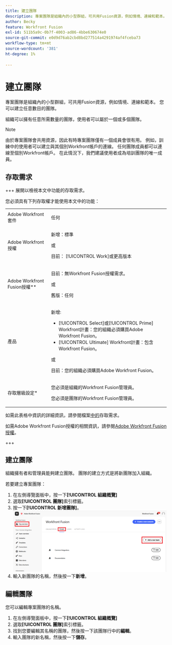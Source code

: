 ```yaml
---
title: 建立團隊
description: 專案團隊是組織內的小型群組，可共用Fusion資源，例如情境、連線和範本。 您可以建立任意數目的團隊。
author: Becky
feature: Workfront Fusion
exl-id: 511b5a9c-0b7f-4003-ad86-4bbe630674e0
source-git-commit: e0d9d76ab2cbd8bd277514a4291974af4fceba73
workflow-type: tm+mt
source-wordcount: '381'
ht-degree: 1%

---
```


# 建立團隊

專案團隊是組織內的小型群組，可共用Fusion資源，例如情境、連線和範本。 您可以建立任意數目的團隊。

組織可以擁有任意所需數量的團隊，使用者可以屬於一個或多個團隊。

>[!NOTE]
>
>由於專案團隊會共用資源，因此有時專案團隊僅有一個成員會很有用。 例如，訓練中的使用者可以建立與其個別Workfront帳戶的連線。 任何團隊成員都可以連線至個別Workfront帳戶。 在此情況下，我們建議使用者成為培訓團隊的唯一成員。

## 存取需求

+++ 展開以檢視本文中功能的存取需求。

您必須具有下列存取權才能使用本文中的功能：

<table style="table-layout:auto">
 <col> 
 <col> 
 <tbody> 
  <tr> 
   <td role="rowheader">Adobe Workfront套件</td> 
   <td> <p>任何</p> </td> 
  </tr> 
  <tr data-mc-conditions=""> 
   <td role="rowheader">Adobe Workfront授權</td> 
   <td> <p>新增：標準</p><p>或</p><p>目前： [!UICONTROL Work]或更高版本</p> </td> 
  </tr> 
  <tr> 
   <td role="rowheader">Adobe Workfront Fusion授權**</td> 
   <td>
   <p>目前：無Workfront Fusion授權需求。</p>
   <p>或</p>
   <p>舊版：任何 </p>
   </td> 
  </tr> 
  <tr> 
   <td role="rowheader">產品</td> 
   <td>
   <p>新增:</p> <ul><li>[!UICONTROL Select]或[!UICONTROL Prime] Workfront計畫：您的組織必須購買Adobe Workfront Fusion。</li><li>[!UICONTROL Ultimate] Workfront計畫：包含Workfront Fusion。</li></ul>
   <p>或</p>
   <p>目前：您的組織必須購買Adobe Workfront Fusion。</p>
   </td> 
  </tr>
  <tr data-mc-conditions=""> 
   <td role="rowheader">存取層級設定*</td> 
   <td> 
     <p>您必須是組織的Workfront Fusion管理員。</p>
     <p>您必須是團隊的Workfront Fusion管理員。</p>
   </td> 
  </tr> 
   </td> 
  </tr> 
 </tbody> 
</table>

如需此表格中資訊的詳細資訊，請參閱檔案[中的](/help/workfront-fusion/references/licenses-and-roles/access-level-requirements-in-documentation.md)存取需求。

如需Adobe Workfront Fusion授權的相關資訊，請參閱[Adobe Workfront Fusion授權](/help/workfront-fusion/set-up-and-manage-workfront-fusion/licensing-operations-overview/license-automation-vs-integration.md)。

+++



## 建立團隊

組織擁有者和管理員能夠建立團隊。 團隊的建立方式是將新團隊加入組織。

若要建立專案團隊：

1. 在左側導覽面板中，按一下&#x200B;**[!UICONTROL 組織概覽]**
1. 選取&#x200B;**[!UICONTROL 團隊]**&#x200B;索引標籤。
1. 按一下&#x200B;**[!UICONTROL 新增團隊]**。
   ![建立團隊](assets/create-new-team-button.png)
1. 輸入新團隊的名稱，然後按一下&#x200B;**新增**。

## 編輯團隊

您可以編輯專案團隊的名稱。

1. 在左側導覽面板中，按一下&#x200B;**[!UICONTROL 組織概覽]**
1. 選取&#x200B;**[!UICONTROL 團隊]**&#x200B;索引標籤。
1. 找到您要編輯其名稱的團隊，然後按一下該團隊行中的&#x200B;**編輯**。
1. 輸入團隊的新名稱，然後按一下&#x200B;**儲存**。

